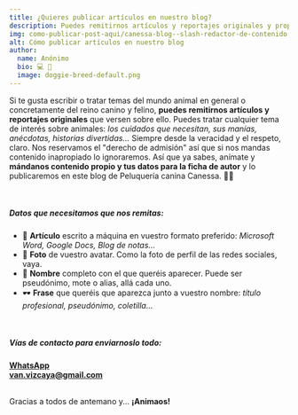 ```yaml
---
title: ¿Quieres publicar artículos en nuestro blog?
description: Puedes remitirnos artículos y reportajes originales y propios del mundo canino o del reino animal en general.
img: como-publicar-post-aqui/canessa-blog--slash-redactor-de-contenido.jpg
alt: Cómo publicar artículos en nuestro blog
author:
  name: Anónimo
  bio: 💻 🤫
  image: doggie-breed-default.png
---
```


Si te gusta escribir o tratar temas del mundo animal en general o concretamente del reino canino y felino, <b>puedes remitirnos artículos y reportajes originales</b> que versen sobre ello. Puedes tratar cualquier tema de interés sobre animales: <em>los cuidados que necesitan, sus manías, anécdotas, historias divertidas...</em> Siempre desde la veracidad y el respeto, claro. Nos reservamos el "derecho de admisión" así que si nos mandas contenido inapropiado lo ignoraremos. Así que ya sabes, anímate y <b>mándanos contenido propio y tus datos para la ficha de autor</b> y lo publicaremos en este blog de <span class="has-text-primary">Peluquería canina Canessa</span>. 🙅‍♀️

<br>

##### Datos que necesitamos que nos remitas:

- 📝 <b>Artículo</b> escrito a máquina en vuestro formato preferido: <em>Microsoft Word, Google Docs, Blog de notas...</em>
- 📸 <b>Foto</b> de vuestro avatar. Como la foto de perfil de las redes sociales, vaya.
- 👤 <b>Nombre</b> completo con el que queréis aparecer. Puede ser pseudónimo, mote o alias, allá cada uno.
- 🕶 <b>Frase</b> que queréis que aparezca junto a vuestro nombre: <em>título profesional, pseudónimo, coletilla...</em>

<br>

##### Vías de contacto para enviarnoslo todo:

<nav class="level">
  <div class="level-item has-text-centered">
    <div>
      <a
        class="button is-medium is-success is-outlined"
        href="https://wa.me/34696682791"
        title="Enviar por WhatsApp un artículo a Peluquería canina Canessa"
        target="_blank"
        rel="noopener noreferrer"
      >
        <span class="icon is-medium">
          <i class="mdi mdi-whatsapp"></i>
        </span>
        <b>WhatsApp</b>
      </a>
    </div>
  </div>
  <div class="level-item has-text-centered">
    <div>
      <a
        class="button is-medium is-link is-outlined"
        href="mailto:van.vizcaya@gmail.com?subject=Articulo%20para%20blog%20de%20Canessa"
        title="Enviar por Email un artículo a Peluquería canina Canessa"
      >
        <span class="icon">
          <i class="mdi mdi-email-edit-outline"></i>
        </span>
        <b>van.vizcaya@gmail.com</b>
      </a>
    </div>
  </div>
</nav>

<br>

Gracias a todos de antemano y... <b>¡Animaos!</b>
